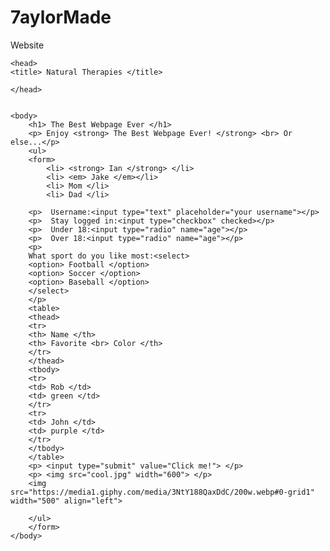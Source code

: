 # 7aylorMade
Website

<html>
<!doctype html>

	<head> 
	<title> Natural Therapies </title>
	
	</head>
	

	<body>
		<h1> The Best Webpage Ever </h1>
		<p> Enjoy <strong> The Best Webpage Ever! </strong> <br> Or else...</p>
		<ul> 
		<form>
			<li> <strong> Ian </strong> </li>
			<li> <em> Jake </em></li>
			<li> Mom </li>
			<li> Dad </li>
			
		<p>  Username:<input type="text" placeholder="your username"></p>
		<p>  Stay logged in:<input type="checkbox" checked></p>
		<p>  Under 18:<input type="radio" name="age"></p>
		<p>  Over 18:<input type="radio" name="age"></p>
		<p>
		What sport do you like most:<select>
		<option> Football </option>
		<option> Soccer </option>
		<option> Baseball </option>
		</select>
		</p>
		<table>
		<thead>
		<tr>
		<th> Name </th>
		<th> Favorite <br> Color </th>
		</tr>
		</thead>
		<tbody>
		<tr>
		<td> Rob </td>
		<td> green </td>
		</tr>
		<tr>
		<td> John </td>
		<td> purple </td>
		</tr>
		</tbody>
		</table>
		<p> <input type="submit" value="Click me!"> </p>
		<p> <img src="cool.jpg" width="600"> </p>
		<img src="https://media1.giphy.com/media/3NtY188QaxDdC/200w.webp#0-grid1" width="500" align="left">
		
		</ul>
		</form>
	</body>
	
	

</html>
